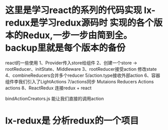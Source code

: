 
这里是学习react的系列的代码实现
lx-redux是学习redux源码时 实现的各个版本的Redux,一步一步由简到全。
backup里就是每个版本的备份
===============
react的一些使用
1、Provider传入store给组件
2、创建一个store -> rootReducer、initState、Middleware
3、rootReducer接受action 修改state
4、combineReducers合并多个reducer
5/action.type接收外部action
6、容器组件李我们引入了LightActions
7/actions同步
Mutaions Reducers
Actions actions
8、ReactRedux 连接redux + react

bindActionCreators.js   能让我们直接的调用action

# lx-redux是 分析redux的一个项目
